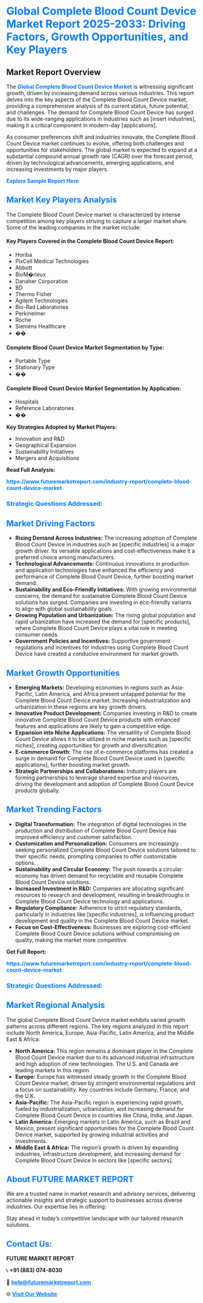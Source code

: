 <h1 style="color: #007BFF;">Global Complete Blood Count Device Market Report 2025-2033: Driving Factors, Growth Opportunities, and Key Players</h1>

<section id="overview">
<h2>Market Report Overview</h2>
<p>The <a href="https://www.futuremarketreport.com/industry-report/complete-blood-count-device-market" style="color: #007BFF; text-decoration: none;"><strong>Global Complete Blood Count Device Market</strong></a> is witnessing significant growth, driven by increasing demand across various industries. This report delves into the key aspects of the Complete Blood Count Device market, providing a comprehensive analysis of its current status, future potential, and challenges. The demand for Complete Blood Count Device has surged due to its wide-ranging applications in industries such as [insert industries], making it a critical component in modern-day [applications].</p>
<p>As consumer preferences shift and industries innovate, the Complete Blood Count Device market continues to evolve, offering both challenges and opportunities for stakeholders. The global market is expected to expand at a substantial compound annual growth rate (CAGR) over the forecast period, driven by technological advancements, emerging applications, and increasing investments by major players.</p>
</section>

<section id="overview">
<p><a href="https://www.futuremarketreport.com/request-sample/reportId=117618" style="color: #007BFF; text-decoration: none;"><strong>Explore Sample Report Here</strong></a></p>
</section>

<section id="key-players">
<h2 style="color: #007BFF;">Market Key Players Analysis</h2>
<p>The Complete Blood Count Device market is characterized by intense competition among key players striving to capture a larger market share. Some of the leading companies in the market include:</p>
<h4>Key Players Covered in the Complete Blood Count Device Report:</h4>
<ul><li>Horiba</li><li>PixCell Medical Technologies</li><li>Abbott</li><li>BioM�rieux</li><li>Danaher Corporation</li><li>BD</li><li>Thermo Fisher</li><li>Agilent Technologies</li><li>Bio-Rad Laboratories</li><li>Perkinelmer</li><li>Roche</li><li>Siemens Healthcare</li><li>��</li></ul>
<h4>Complete Blood Count Device Market Segmentation by Type:</h4>
<ul><li>Portable Type</li><li>Stationary Type</li><li>��</li></ul>

<h4>Complete Blood Count Device Market Segmentation by Application:</h4>
<ul><li>Hospitals</li><li>Reference Laboratories</li><li>��</li></ul>
<p><strong>Key Strategies Adopted by Market Players:</strong></p>
<ul>
<li>Innovation and R&D</li>
<li>Geographical Expansion</li>
<li>Sustainability Initiatives</li>
<li>Mergers and Acquisitions</li>
</ul>
</section>

<section>
<p><strong>Read Full Analysis: </strong></p><a href="https://www.futuremarketreport.com/industry-report/complete-blood-count-device-market" style="color: #007BFF; text-decoration: none;"><strong>https://www.futuremarketreport.com/industry-report/complete-blood-count-device-market</strong></a>
<h3 style="color: #007BFF;">Strategic Questions Addressed:</h3>
</section>

<section id="driving-factors">
<h2 style="color: #007BFF;">Market Driving Factors</h2>
<ul>
<li><strong>Rising Demand Across Industries:</strong> The increasing adoption of Complete Blood Count Device in industries such as [specific industries] is a major growth driver. Its versatile applications and cost-effectiveness make it a preferred choice among manufacturers.</li>
<li><strong>Technological Advancements:</strong> Continuous innovations in production and application technologies have enhanced the efficiency and performance of Complete Blood Count Device, further boosting market demand.</li>
<li><strong>Sustainability and Eco-Friendly Initiatives:</strong> With growing environmental concerns, the demand for sustainable Complete Blood Count Device solutions has surged. Companies are investing in eco-friendly variants to align with global sustainability goals.</li>
<li><strong>Growing Population and Urbanization:</strong> The rising global population and rapid urbanization have increased the demand for [specific products], where Complete Blood Count Device plays a vital role in meeting consumer needs.</li>
<li><strong>Government Policies and Incentives:</strong> Supportive government regulations and incentives for industries using Complete Blood Count Device have created a conducive environment for market growth.</li>
</ul>
</section>

<section id="growth-opportunities">
<h2 style="color: #007BFF;">Market Growth Opportunities</h2>
<ul>
<li><strong>Emerging Markets:</strong> Developing economies in regions such as Asia-Pacific, Latin America, and Africa present untapped potential for the Complete Blood Count Device market. Increasing industrialization and urbanization in these regions are key growth drivers.</li>
<li><strong>Innovative Product Development:</strong> Companies investing in R&D to create innovative Complete Blood Count Device products with enhanced features and applications are likely to gain a competitive edge.</li>
<li><strong>Expansion into Niche Applications:</strong> The versatility of Complete Blood Count Device allows it to be utilized in niche markets such as [specific niches], creating opportunities for growth and diversification.</li>
<li><strong>E-commerce Growth:</strong> The rise of e-commerce platforms has created a surge in demand for Complete Blood Count Device used in [specific applications], further boosting market growth.</li>
<li><strong>Strategic Partnerships and Collaborations:</strong> Industry players are forming partnerships to leverage shared expertise and resources, driving the development and adoption of Complete Blood Count Device products globally.</li>
</ul>
</section>

<section id="trending-factors">
<h2 style="color: #007BFF;">Market Trending Factors</h2>
<ul>
<li><strong>Digital Transformation:</strong> The integration of digital technologies in the production and distribution of Complete Blood Count Device has improved efficiency and customer satisfaction.</li>
<li><strong>Customization and Personalization:</strong> Consumers are increasingly seeking personalized Complete Blood Count Device solutions tailored to their specific needs, prompting companies to offer customizable options.</li>
<li><strong>Sustainability and Circular Economy:</strong> The push towards a circular economy has driven demand for recyclable and reusable Complete Blood Count Device solutions.</li>
<li><strong>Increased Investment in R&D:</strong> Companies are allocating significant resources to research and development, resulting in breakthroughs in Complete Blood Count Device technology and applications.</li>
<li><strong>Regulatory Compliance:</strong> Adherence to strict regulatory standards, particularly in industries like [specific industries], is influencing product development and quality in the Complete Blood Count Device market.</li>
<li><strong>Focus on Cost-Effectiveness:</strong> Businesses are exploring cost-efficient Complete Blood Count Device solutions without compromising on quality, making the market more competitive.</li>
</ul>
</section>

<section>
<p><strong>Get Full Report: </strong></p><a href="https://www.futuremarketreport.com/industry-report/complete-blood-count-device-market" style="color: #007BFF; text-decoration: none;"><strong>https://www.futuremarketreport.com/industry-report/complete-blood-count-device-market</strong></a>
<h3 style="color: #007BFF;">Strategic Questions Addressed:</h3>
</section>


<section id="regional-analysis">
<h2 style="color: #007BFF;">Market Regional Analysis</h2>
<p>The global Complete Blood Count Device market exhibits varied growth patterns across different regions. The key regions analyzed in this report include North America, Europe, Asia-Pacific, Latin America, and the Middle East & Africa:</p>
<ul>
<li><strong>North America:</strong> This region remains a dominant player in the Complete Blood Count Device market due to its advanced industrial infrastructure and high adoption of new technologies. The U.S. and Canada are leading markets in this region.</li>
<li><strong>Europe:</strong> Europe has witnessed steady growth in the Complete Blood Count Device market, driven by stringent environmental regulations and a focus on sustainability. Key countries include Germany, France, and the U.K.</li>
<li><strong>Asia-Pacific:</strong> The Asia-Pacific region is experiencing rapid growth, fueled by industrialization, urbanization, and increasing demand for Complete Blood Count Device in countries like China, India, and Japan.</li>
<li><strong>Latin America:</strong> Emerging markets in Latin America, such as Brazil and Mexico, present significant opportunities for the Complete Blood Count Device market, supported by growing industrial activities and investments.</li>
<li><strong>Middle East & Africa:</strong> The region’s growth is driven by expanding industries, infrastructure development, and increasing demand for Complete Blood Count Device in sectors like [specific sectors].</li>
</ul>
</section>

<footer>
<h2 style="color: #007BFF;">About FUTURE MARKET REPORT</h2>
<p>We are a trusted name in market research and advisory services, delivering actionable insights and strategic support to businesses across diverse industries. Our expertise lies in offering:</p>

<p>Stay ahead in today’s competitive landscape with our tailored research solutions.</p>

<h2 style="color: #007BFF;">Contact Us:</h2>
<p><strong>FUTURE MARKET REPORT</strong></p>
<p>📞 <strong>+91 (883) 074-8030</strong></p>
<p>📧 <strong><a href="mailto:help@futuremarketreport.com" style="color: #007BFF;">help@futuremarketreport.com</a></strong></p>
<p>🌐 <strong><a href="https://www.futuremarketreport.com/" style="color: #007BFF;">Visit Our Website</a></strong></p>
</footer>